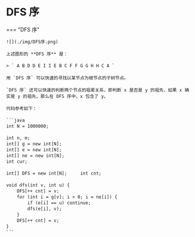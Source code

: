 # DFS 序

=== "DFS 序"

    ![](./img/DFS序.png)

    上述图形的 **DFS 序** 是：

    > ` A B D D E I I E B C F F G G H H C A `

    用 `DFS 序` 可以快速的寻找以某节点为根节点的子树节点。

    `DFS 序` 还可以快速的判断两个节点的祖辈关系，即判断 x 是否是 y 的祖先，如果 x 确实是 y 的祖先，那么在 DFS 序中，x 包含了 y。

    代码参考如下：

    ```java
    int N = 1000000;
    
    int n, m;
    int[] g = new int[N];
    int[] e = new int[N];
    int[] ne = new int[N];
    int cur;

    int[] DFS = new int[N];     int cnt;

    void dfs(int v, int u) {
        DFS[++ cnt] = v;
        for (int i = g[v]; i > 0; i = ne[i]) {
            if (e[i] == u) continue;
            dfs(e[i], v);
        }
        DFS[++ cnt] = v;
    }
    ```

